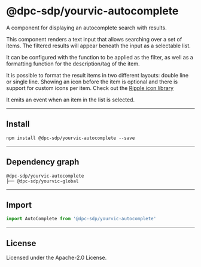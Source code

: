 # @dpc-sdp/yourvic-autocomplete

A component for displaying an autocomplete search with results.

This component renders a text input that allows searching over a set of items.
The filtered results will appear beneath the input as a selectable list.

It can be configured with the function to be applied as the filter, as well
as a formatting function for the description/tag of the item.

It is possible to format the result items in two different layouts: double line
or single line. Showing an icon before the item is optional and there is support
for custom icons per item. Check out the 
[Ripple icon library](https://ripple.sdp.vic.gov.au/?path=/story/atoms-icon--icon-library)

It emits an event when an item in the list is selected.

--------------------------------------------------------------------------------

## Install

```shell
npm install @dpc-sdp/yourvic-autocomplete --save
```

--------------------------------------------------------------------------------

## Dependency graph

```shell
@dpc-sdp/yourvic-autocomplete
├── @dpc-sdp/yourvic-global
```

--------------------------------------------------------------------------------

## Import

```js
import AutoComplete from '@dpc-sdp/yourvic-autocomplete'
```

--------------------------------------------------------------------------------

## License

Licensed under the Apache-2.0 License.

<!-- /GENERATED_DOCS -->
